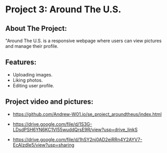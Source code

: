 # Project 3: Around The U.S.

## About The Project:

"Around The U.S. is a responsive webpage where users can view pictures and manage their profile.

## Features:

- Uploading images.
- Liking photos.
- Editing user profile.

## Project video and pictures:

- https://github.com/Andrew-W01.io/se_project_aroundtheus/index.html

- https://drive.google.com/file/d/1S3G-LDsdPSH6YN6KC1VI55wuddQrsE9R/view?usp=drive_linkS

* https://drive.google.com/file/d/1hSY2nj0AD2ejRRn4Y2AYV7-EcAIzdIe5/view?usp=sharing
